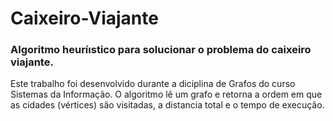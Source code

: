 # Caixeiro-Viajante
### Algoritmo heuríıstico para solucionar o problema do caixeiro viajante.

Este trabalho foi desenvolvido durante a diciplina de Grafos do curso Sistemas da Informação. O algoritmo lê um grafo e retorna a ordem em que as cidades (vértices) são visitadas, a distancia total e o tempo de execução. 
